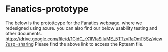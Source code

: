 # Fanatics-prototype
The below is the protottoype for the Fanatics webpage. where we redesigned using axure. you can also find our below usability testing and other documents.
https://drive.google.com/file/d/1GjdC_rX1lVIaSiIuMS_5TTzvRaOmT5Sz/view?usp=sharing
Please find the above link to access the Rpteam file. 
